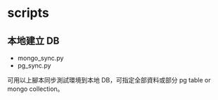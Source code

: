 # scripts

## 本地建立 DB
- mongo_sync.py
- pg_sync.py

可用以上腳本同步測試環境到本地 DB，可指定全部資料或部分 pg table or mongo collection。
